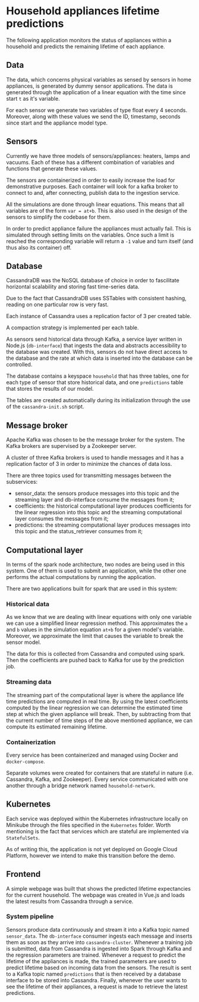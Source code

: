 # Household appliances lifetime predictions
The following application monitors the status of appliances within a household and predicts the remaining lifetime of each appliance.

<!-- Each comment should be explained 'briefly'. -->

## Data
<!-- Simulated data -->
The data, which concerns physical variables as sensed by sensors in home appliances, is generated by dummy sensor applications.
The data is generated through the application of a linear equation with the time since start `t` as it's variable.

For each sensor we generate two variables of type float every 4 seconds. Moreover, along with these values we send 
the ID, timestamp, seconds since start and the appliance model type.


## Sensors
<!-- Different types of sensors -->
Currently we have three models of sensors/appliances: heaters, lamps and vacuums. Each of these has a different combination of 
variables and functions that generate these values.

<!-- Python Docker containers that can be deployed to increase load -->
The sensors are containerized in order to easily increase the load for demonstrative purposes. Each container will look for
a kafka broker to connect to and, after connecting, publish data to the ingestion service.

<!-- Mathematical functions that the sensors implement -->
All the simulations are done through linear equations. This means that all variables are of the form `var = at+b`. This is
also used in the design of the sensors to simplify the codebase for them.

<!-- Breaking behaviour of sensor and how this is represented (-1) -->
In order to predict appliance failure the appliances must actually fail. This is simulated through setting limits on the variables.
Once such a limit is reached the corresponding variable will return a `-1` value and turn itself (and thus also its container) off. 

## Database 
<!-- Type of database used (NoSQL CassandraDB) -->
CassandraDB was the NoSQL database of choice in order to fascilitate horizontal scalability and storing fast time-series data.

<!-- Advantages of using said database -->
Due to the fact that CassandraDB uses SSTables with consistent hashing, reading on one particular row is very fast.

<!-- Replicability strategy -->
Each instance of Cassandra uses a replication factor of 3 per created table.

<!-- Compaction -->
A compaction strategy is implemented per each table.

<!-- Interface of Database -->
As sensors send historical data through Kafka, a service layer written in Node.js (`db-interface`) that ingests the data and abstracts accessibility to the database was created. With this, sensors do not have direct access to the database and the rate at which data is inserted into the database can be controlled. 

<!-- What do you store in it (what tables, historical data) -->
The database contains a keyspace `household` that has three tables, one for each type of sensor that store historical data, and one `predictions` table that stores the results of our model.  

<!-- Initialization of database -->
The tables are created automatically during its initialization through the use of the `cassandra-init.sh` script.

## Message broker
<!-- Reasons for using Kafka w/ Zookeeper -->
Apache Kafka was chosen to be the message broker for the system. The Kafka brokers are supervised by a Zookeeper server. 
<!-- Replicated brokers (there are three) -->
A cluster of three Kafka brokers is used to handle messages and it has a replication factor of 3 in order to minimize the chances of data loss.
<!-- Topics created and why (who are producers / consumers) -->
There are three topics used for transmitting messages between the subservices:
- sensor_data: the sensors produce messages into this topic and the streaming layer and db-interface consume the messages from it;
- coefficients: the historical computational layer produces coefficients for the linear regression into this topic and the streaming computational layer consumes the messages from it;
- predictions: the streaming computational layer produces messages into this topic and the status_retriever consumes from it;

## Computational layer
<!-- Spark cluster specification (historical train / streaming predict) -->
In terms of the spark node architecture, two nodes are being used in this system. One of them is used to submit an application, while the other one performs the actual computations by running the application.

There are two applications built for spark that are used in this system:

### Historical data
<!-- Implementation of historical -->
As we know that we are dealing with linear equations with only one variable we can use a simplified linear regression
method. This approximates the `a` and `b` values in the simulation equation `at+b` for a given model's variable. Moreover,
we approximate the limit that causes the variable to break the sensor model.

The data for this is collected from Cassandra and computed using spark. Then the coefficients are pushed back to Kafka 
for use by the prediction job.


### Streaming data
<!-- Implementation of streaming -->
The streaming part of the computational layer is where the appliance life time predictions are computed in real time. By using the latest coefficients computed by the linear regression we can determine the estimated time step at which the given appliance will break. Then, by subtracting from that the current number of time steps of the above mentioned appliance, we can compute its estimated remaining lifetime.

### Containerization
<!-- Docker containers -->
Every service has been containerized and managed using Docker and `docker-compose`.

<!-- Volumes used for Cassandra, Kafka, and Zookeeper -->
Separate volumes were created for containers that are stateful in nature (i.e. Cassandra, Kafka, and Zookeeper). Every service communicated with one another through a bridge network named `household-network`.

## Kubernetes
<!-- Orchestration platform -->
Each service was deployed within the Kubernetes infrastructure locally on Minikube through the files specified in the `Kubernetes` folder. Worth mentioning is the fact that services which are stateful are implemented via `StatefulSets`.

<!-- Deployment on GCP -->
As of writing this, the application is not yet deployed on Google Cloud Platform, however we intend to make this transition before the demo.

## Frontend
<!-- What data is visualized -->
A simple webpage was built that shows the predicted lifetime expectancies for the current household. The webpage was created in Vue.js and loads the latest results from Cassandra through a service.

### System pipeline
Sensors produce data continuously and stream it into a Kafka topic named `sensor_data`. The `db-interface` consumer ingests each message and inserts them as soon as they arrive into `cassandra-cluster`. Whenever a training job is submitted, data from Cassandra is ingested into Spark through Kafka and the regression parameters are trained. Whenever a request to predict the lifetime of the appliances is made, the trained parameters are used to predict lifetime based on incoming data from the sensors. The result is sent to a Kafka topic named `predictions` that is then received by a database interface to be stored into Cassandra. Finally, whenever the user wants to see the lifetime of their appliances, a request is made to retrieve the latest predictions.
